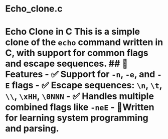 # Echo_clone.c
# Echo Clone in C  This is a simple clone of the `echo` command written in C, with support for common flags and escape sequences.  ## 🔧 Features  - ✅ Support for `-n`, `-e`, and `-E` flags - ✅ Escape sequences: `\n`, `\t`, `\\`, `\xHH`, `\0NNN` - ✅ Handles multiple combined flags like `-neE` - 🧠Written for learning system programming and parsing.
